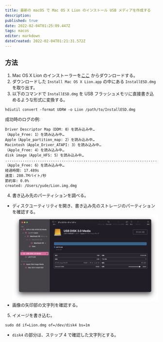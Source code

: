 ```yaml
---
title: 最新の macOS で Mac OS X Lion のインストール USB メディアを作成する
description: 
published: true
date: 2022-02-04T01:25:09.447Z
tags: macos
editor: markdown
dateCreated: 2022-02-04T01:21:31.572Z
---
```


## 方法
1. Mac OS X Lion のインストーラーを[ここ](https://support.apple.com/kb/DL2077?locale=ja_JP) からダウンロードする。
2. ダウンロードした `Install Mac OS X Lion.app` の中にある `InstallESD.dmg` を取り出す。
3. 以下のコマンドで `InstallESD.dmg` を USB フラッシュメモリに直接書き込めるような形式に変換する。
```
hdiutil convert -format UDRW -o Lion /path/to/InstallESD.dmg
```
成功時のログの例:
```
Driver Descriptor Map（DDM: 0）を読み込み中…
（Apple_Free: 1）を読み込み中…
Apple（Apple_partition_map: 2）を読み込み中…
Macintosh（Apple_Driver_ATAPI: 3）を読み込み中…
（Apple_Free: 4）を読み込み中…
disk image（Apple_HFS: 5）を読み込み中…
.........................................................................
（Apple_Free: 6）を読み込み中…
経過時間: 17.489s
速度: 280.7Mバイト/秒
節約率: 0.0%
created: /Users/yude/Lion.img.dmg
```
4. 書き込み先のパーティションを調べる。
* ディスクユーティリティを開き、書き込み先のストレージのパーティションを確認する。
![スクリーンショット_2022-02-04_10.21.49.png](/images/スクリーンショット_2022-02-04_10.21.49.png)
* 画像の矢印部の文字列を確認する。

5. イメージを書き込む。
```
sudo dd if=Lion.dmg of=/dev/disk4 bs=1m
```
* `disk4` の部分は、ステップ 4 で確認した文字列とする。
